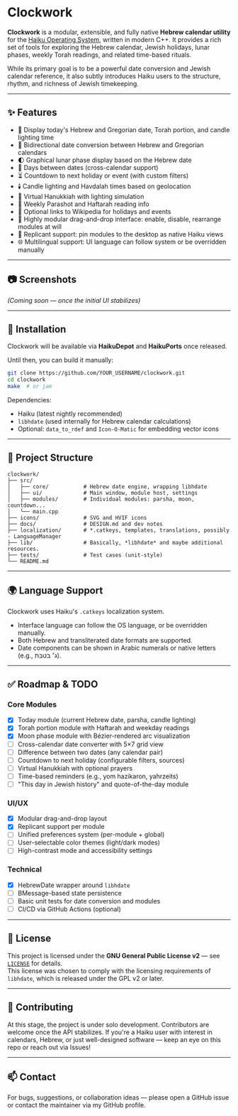 # Clockwork

**Clockwork** is a modular, extensible, and fully native **Hebrew calendar utility** for the [Haiku Operating System](https://www.haiku-os.org/), written in modern C++. It provides a rich set of tools for exploring the Hebrew calendar, Jewish holidays, lunar phases, weekly Torah readings, and related time-based rituals.

While its primary goal is to be a powerful date conversion and Jewish calendar reference, it also subtly introduces Haiku users to the structure, rhythm, and richness of Jewish timekeeping.

---

## ✨ Features

- 📅 Display today's Hebrew and Gregorian date, Torah portion, and candle lighting time
- 🔁 Bidirectional date conversion between Hebrew and Gregorian calendars
- 🌓 Graphical lunar phase display based on the Hebrew date
- 🔢 Days between dates (cross-calendar support)
- ⏳ Countdown to next holiday or event (with custom filters)
- 🕯️ Candle lighting and Havdalah times based on geolocation
- 🕎 Virtual Hanukkiah with lighting simulation
- 📜 Weekly Parashot and Haftarah reading info
- 🔗 Optional links to Wikipedia for holidays and events
- 🧩 Highly modular drag-and-drop interface: enable, disable, rearrange modules at will
- 🧲 Replicant support: pin modules to the desktop as native Haiku views
- 🌐 Multilingual support: UI language can follow system or be overridden manually

---

## 📷 Screenshots

*(Coming soon — once the initial UI stabilizes)*

---

## 🔧 Installation

Clockwork will be available via **HaikuDepot** and **HaikuPorts** once released.

Until then, you can build it manually:

```bash
git clone https://github.com/YOUR_USERNAME/clockwork.git
cd clockwork
make  # or jam
```

Dependencies:
- Haiku (latest nightly recommended)
- `libhdate` (used internally for Hebrew calendar calculations)
- Optional: `data_to_rdef` and `Icon-O-Matic` for embedding vector icons

---

## 📁 Project Structure

```
clockwork/
├── src/
│   ├── core/           # Hebrew date engine, wrapping libhdate
│   ├── ui/             # Main window, module host, settings
│   ├── modules/        # Individual modules: parsha, moon, countdown...
│   └── main.cpp
├── icons/              # SVG and HVIF icons
├── docs/               # DESIGN.md and dev notes
├── localization/       # *.catkeys, templates, translations, possibly - LanguageManager
├── lib/                # Basically, *libhdate* and maybe additional resources.
├── tests/              # Test cases (unit-style)
└── README.md
```

---

## 🌍 Language Support

Clockwork uses Haiku's `.catkeys` localization system.

- Interface language can follow the OS language, or be overridden manually.
- Both Hebrew and transliterated date formats are supported.
- Date components can be shown in Arabic numerals or native letters (e.g., ג׳ בטבת).

---

## ✅ Roadmap & TODO

### Core Modules

- [x] Today module (current Hebrew date, parsha, candle lighting)
- [x] Torah portion module with Haftarah and weekday readings
- [x] Moon phase module with Bézier-rendered arc visualization
- [ ] Cross-calendar date converter with 5×7 grid view
- [ ] Difference between two dates (any calendar pair)
- [ ] Countdown to next holiday (configurable filters, sources)
- [ ] Virtual Hanukkiah with optional prayers
- [ ] Time-based reminders (e.g., yom hazikaron, yahrzeits)
- [ ] "This day in Jewish history" and quote-of-the-day module

### UI/UX

- [x] Modular drag-and-drop layout
- [x] Replicant support per module
- [ ] Unified preferences system (per-module + global)
- [ ] User-selectable color themes (light/dark modes)
- [ ] High-contrast mode and accessibility settings

### Technical

- [x] HebrewDate wrapper around `libhdate`
- [ ] BMessage-based state persistence
- [ ] Basic unit tests for date conversion and modules
- [ ] CI/CD via GitHub Actions (optional)

---

## 📜 License

This project is licensed under the **GNU General Public License v2** — see [`LICENSE`](LICENSE) for details.  
This license was chosen to comply with the licensing requirements of `libhdate`, which is released under the GPL v2 or later.

---

## 🤝 Contributing

At this stage, the project is under solo development. Contributors are welcome once the API stabilizes. If you're a Haiku user with interest in calendars, Hebrew, or just well-designed software — keep an eye on this repo or reach out via Issues!

---

## 📫 Contact

For bugs, suggestions, or collaboration ideas — please open a GitHub issue or contact the maintainer via my GitHub profile.
